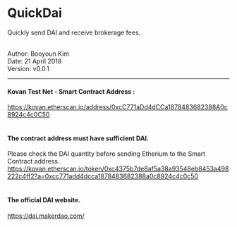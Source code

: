 # QuickDai
Quickly send DAI and receive brokerage fees.<br/><br/>


Author: Booyoun Kim<br/>
Date: 21 April 2018<br/>
Version: v0.0.1<br/>

***


#### Kovan Test Net - Smart Contract Address :<br/>
https://kovan.etherscan.io/address/0xcC771aDd4dCCa1878483682388A0c8924c4c0C50<br/><br/>


#### The contract address must have sufficient DAI. <br/>
Please check the DAI quantity before sending Etherium to the Smart Contract address.<br/>
https://kovan.etherscan.io/token/0xc4375b7de8af5a38a93548eb8453a498222c4ff2?a=0xcc771add4dcca1878483682388a0c8924c4c0c50<br/><br/>


#### The official DAI website.<br/>
https://dai.makerdao.com/
